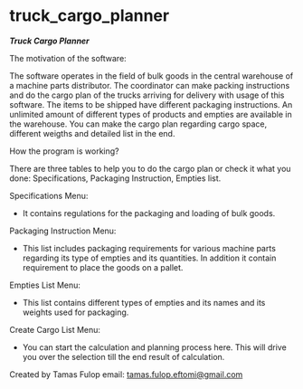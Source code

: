 # truck_cargo_planner

***Truck Cargo Planner***

The motivation of the software:

The software operates in the field of bulk goods in the central warehouse of a machine parts distributor.
The coordinator can make packing instructions and do the cargo plan of the trucks arriving for delivery with usage of this software.
The items to be shipped have different packaging instructions.
An unlimited amount of different types of products and empties are available in the warehouse.
You can make the cargo plan regarding cargo space, different weigths and detailed list in the end.

How the program is working?

There are three tables to help you to do the cargo plan or check it what you done: Specifications, Packaging Instruction, Empties list.

Specifications Menu:
- It contains regulations for the packaging and loading of bulk goods.

Packaging Instruction Menu:
- This list includes packaging requirements for various machine parts regarding its type of empties and its quantities. In addition it contain requirement to place the goods on a pallet.

Empties List Menu:
- This list contains different types of empties and its names and its weights used for packaging.

Create Cargo List Menu:
- You can start the calculation and planning process here. This will drive you over the selection till the end result of calculation.

Created by Tamas Fulop email: tamas.fulop.eftomi@gmail.com